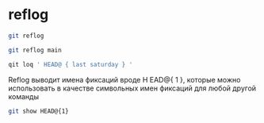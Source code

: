 # reflog

```bash
git reflog

git reflog main

qit loq ' НEAD@ { last saturday } '
```

Reflog выводит имена фиксаций вроде H EAD@{ 1 }, которые можно исполь­зовать в качестве символьных имен фиксаций для любой другой команды

```bash
git show HEAD@{1}
```
